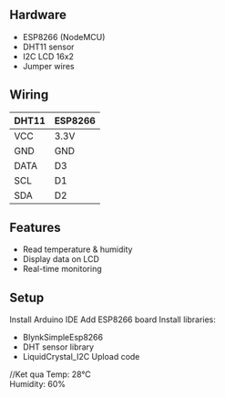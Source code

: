 ## Hardware
- ESP8266 (NodeMCU)
- DHT11 sensor
- I2C LCD 16x2
- Jumper wires

## Wiring
| DHT11 | ESP8266 |
|------|--------|
| VCC  | 3.3V   |
| GND  | GND    |
| DATA | D3     |
| SCL | D1     |
| SDA | D2     |

## Features
- Read temperature & humidity
- Display data on LCD
- Real-time monitoring

## Setup

Install Arduino IDE
Add ESP8266 board
Install libraries:
- BlynkSimpleEsp8266
- DHT sensor library
- LiquidCrystal_I2C
Upload code

//Ket qua
Temp: 28°C  
Humidity: 60%
